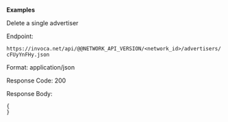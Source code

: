 **Examples**

Delete a single advertiser

Endpoint:

`https://invoca.net/api/@@NETWORK_API_VERSION/<network_id>/advertisers/cFUyYnFHy.json`

Format: application/json

Response Code: 200

Response Body:

    {
    }
